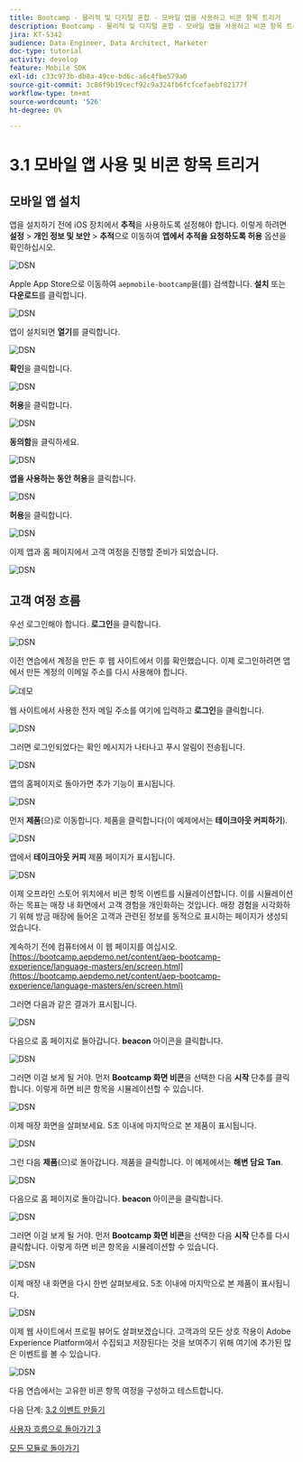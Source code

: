 ```yaml
---
title: Bootcamp - 물리적 및 디지털 혼합 - 모바일 앱을 사용하고 비콘 항목 트리거
description: Bootcamp - 물리적 및 디지털 혼합 - 모바일 앱을 사용하고 비콘 항목 트리거
jira: KT-5342
audience: Data Engineer, Data Architect, Marketer
doc-type: tutorial
activity: develop
feature: Mobile SDK
exl-id: c33c973b-db8a-49ce-bd6c-a6c4fbe579a0
source-git-commit: 3c86f9b19cecf92c9a324fb6fcfcefaebf82177f
workflow-type: tm+mt
source-wordcount: '526'
ht-degree: 0%

---
```


# 3.1 모바일 앱 사용 및 비콘 항목 트리거

## 모바일 앱 설치

앱을 설치하기 전에 iOS 장치에서 **추적**&#x200B;을 사용하도록 설정해야 합니다. 이렇게 하려면 **설정** > **개인 정보 및 보안** > **추적**&#x200B;으로 이동하여 **앱에서 추적을 요청하도록 허용** 옵션을 확인하십시오.

![DSN](./../uc3/images/app4.png)

Apple App Store으로 이동하여 `aepmobile-bootcamp`을(를) 검색합니다. **설치** 또는 **다운로드**&#x200B;를 클릭합니다.

![DSN](./../uc3/images/app1.png)

앱이 설치되면 **열기**&#x200B;를 클릭합니다.

![DSN](./../uc3/images/app2.png)

**확인**&#x200B;을 클릭합니다.

![DSN](./../uc3/images/app9.png)

**허용**&#x200B;을 클릭합니다.

![DSN](./../uc3/images/app3.png)

**동의함**&#x200B;을 클릭하세요.

![DSN](./../uc3/images/app7.png)

**앱을 사용하는 동안 허용**&#x200B;을 클릭합니다.

![DSN](./../uc3/images/app8.png)

**허용**&#x200B;을 클릭합니다.

![DSN](./../uc3/images/app5.png)

이제 앱과 홈 페이지에서 고객 여정을 진행할 준비가 되었습니다.

![DSN](./../uc3/images/app12.png)

## 고객 여정 흐름

우선 로그인해야 합니다. **로그인**&#x200B;을 클릭합니다.

![DSN](./images/app13.png)

이전 연습에서 계정을 만든 후 웹 사이트에서 이를 확인했습니다. 이제 로그인하려면 앱에서 만든 계정의 이메일 주소를 다시 사용해야 합니다.

![데모](./images/pv1.png)

웹 사이트에서 사용한 전자 메일 주소를 여기에 입력하고 **로그인**&#x200B;을 클릭합니다.

![DSN](./images/app14.png)

그러면 로그인되었다는 확인 메시지가 나타나고 푸시 알림이 전송됩니다.

![DSN](./images/app15.png)

앱의 홈페이지로 돌아가면 추가 기능이 표시됩니다.

![DSN](./images/app17.png)

먼저 **제품**(으)로 이동합니다. 제품을 클릭합니다(이 예제에서는 **테이크아웃 커피하기**).

![DSN](./images/app19.png)

앱에서 **테이크아웃 커피** 제품 페이지가 표시됩니다.

![DSN](./images/app20.png)

이제 오프라인 스토어 위치에서 비콘 항목 이벤트를 시뮬레이션합니다. 이를 시뮬레이션하는 목표는 매장 내 화면에서 고객 경험을 개인화하는 것입니다. 매장 경험을 시각화하기 위해 방금 매장에 들어온 고객과 관련된 정보를 동적으로 표시하는 페이지가 생성되었습니다.

계속하기 전에 컴퓨터에서 이 웹 페이지를 여십시오. [https://bootcamp.aepdemo.net/content/aep-bootcamp-experience/language-masters/en/screen.html](https://bootcamp.aepdemo.net/content/aep-bootcamp-experience/language-masters/en/screen.html)

그러면 다음과 같은 결과가 표시됩니다.

![DSN](./images/screen1.png)

다음으로 홈 페이지로 돌아갑니다. **beacon** 아이콘을 클릭합니다.

![DSN](./images/app23.png)

그러면 이걸 보게 될 거야. 먼저 **Bootcamp 화면 비콘**&#x200B;을 선택한 다음 **시작** 단추를 클릭합니다. 이렇게 하면 비콘 항목을 시뮬레이션할 수 있습니다.

![DSN](./images/app21.png)

이제 매장 화면을 살펴보세요. 5초 이내에 마지막으로 본 제품이 표시됩니다.

![DSN](./images/screen2.png)

그런 다음 **제품**(으)로 돌아갑니다. 제품을 클릭합니다. 이 예제에서는 **해변 담요 Tan**.

![DSN](./images/app22.png)

다음으로 홈 페이지로 돌아갑니다. **beacon** 아이콘을 클릭합니다.

![DSN](./images/app23.png)

그러면 이걸 보게 될 거야. 먼저 **Bootcamp 화면 비콘**&#x200B;을 선택한 다음 **시작** 단추를 다시 클릭합니다. 이렇게 하면 비콘 항목을 시뮬레이션할 수 있습니다.

![DSN](./images/app21.png)

이제 매장 내 화면을 다시 한번 살펴보세요. 5초 이내에 마지막으로 본 제품이 표시됩니다.

![DSN](./images/screen3.png)

이제 웹 사이트에서 프로필 뷰어도 살펴보겠습니다. 고객과의 모든 상호 작용이 Adobe Experience Platform에서 수집되고 저장된다는 것을 보여주기 위해 여기에 추가된 많은 이벤트를 볼 수 있습니다.

![DSN](./images/screen4.png)

다음 연습에서는 고유한 비콘 항목 여정을 구성하고 테스트합니다.

다음 단계: [3.2 이벤트 만들기](./ex2.md)

[사용자 흐름으로 돌아가기 3](./uc3.md)

[모든 모듈로 돌아가기](../../overview.md)
